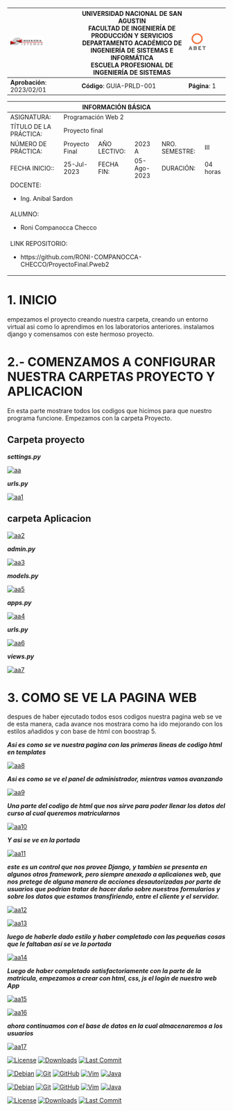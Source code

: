 <div align="center">
<table>
    <theader>
        <tr>
            <td><img src="https://github.com/rescobedoq/pw2/blob/main/epis.png?raw=true" alt="EPIS" style="width:50%; height:auto"/></td>
            <th>
                <span style="font-weight:bold;">UNIVERSIDAD NACIONAL DE SAN AGUSTIN</span><br />
                <span style="font-weight:bold;">FACULTAD DE INGENIERÍA DE PRODUCCIÓN Y SERVICIOS</span><br />
                <span style="font-weight:bold;">DEPARTAMENTO ACADÉMICO DE INGENIERÍA DE SISTEMAS E INFORMÁTICA</span><br />
                <span style="font-weight:bold;">ESCUELA PROFESIONAL DE INGENIERÍA DE SISTEMAS</span>
            </th>
            <td><img src="https://github.com/rescobedoq/pw2/blob/main/abet.png?raw=true" alt="ABET" style="width:50%; height:auto"/></td>
        </tr>
    </theader>
    <tbody>
        <tr><td><span style="font-weight:bold;">Aprobación</span>:  2023/02/01</td><td><span style="font-weight:bold;">Código</span>: GUIA-PRLD-001</td><td><span style="font-weight:bold;">Página</span>: 1</td></tr>
    </tbody>
</table>
</div>

<table>
<theader>
<tr><th colspan="6">INFORMACIÓN BÁSICA</th></tr>
</theader>
<tbody>
<tr><td>ASIGNATURA:</td><td colspan="5">Programación Web 2</td></tr>
<tr><td>TÍTULO DE LA PRÁCTICA:</td><td colspan="5">Proyecto final</td></tr>
<tr>
<td>NÚMERO DE PRÁCTICA:</td><td>Proyecto Final</td><td>AÑO LECTIVO:</td><td>2023 A</td><td>NRO. SEMESTRE:</td><td>III</td>
</tr>
<tr>
<td>FECHA INICIO::</td><td>25-Jul-2023</td><td>FECHA FIN:</td><td>05-Ago-2023</td><td>DURACIÓN:</td><td>04 horas</td>
</tr>
<tr><td colspan="6">DOCENTE:
<ul>
<li>Ing. Anibal Sardon</li>
</ul>
</td>
</<tr>
<tr><td colspan="6">ALUMNO:
<ul>
<li>Roni Companocca Checco</li>
</ul>
</td>
</<tr>
<tr><td colspan="6">LINK REPOSITORIO:
<ul>
<li>https://github.com/RONI-COMPANOCCA-CHECCO/ProyectoFinal.Pweb2</li>
</ul>
</td>
</<tr>
</tdbody>
</table>

# 1. INICIO

empezamos el proyecto creando nuestra carpeta, creando un entorno virtual asi como lo aprendimos en los laboratorios anteriores. instalamos django y comensamos con este hermoso proyecto.

<a href="https://i.ibb.co/vkDnyPt/Whats-App-Image-2023-08-05-at-11-34-48.jpg" alt="Whats-App-Image-2023-08-05-at-11-34-48" border="0"></a>

# 2.- COMENZAMOS A CONFIGURAR NUESTRA CARPETAS PROYECTO Y APLICACION 

En esta parte mostrare todos los codigos que hicimos para que nuestro programa funcione. Empezamos con la carpeta Proyecto.

## Carpeta proyecto

***settings.py***

<a href="https://imgbb.com/"><img src="https://i.ibb.co/MckmStw/aa.jpg" alt="aa" border="0"></a>

***urls.py***

<a href="https://imgbb.com/"><img src="https://i.ibb.co/mHcLMfy/aa1.jpg" alt="aa1" border="0"></a>

## carpeta Aplicacion

<a href="https://imgbb.com/"><img src="https://i.ibb.co/ZKjMDXz/aa2.jpg" alt="aa2" border="0"></a>

***admin.py***

<a href="https://imgbb.com/"><img src="https://i.ibb.co/1RY1P8g/aa3.jpg" alt="aa3" border="0"></a>

***models.py***

<a href="https://imgbb.com/"><img src="https://i.ibb.co/dfqxZBQ/aa5.jpg" alt="aa5" border="0"></a>

***apps.py***

<a href="https://imgbb.com/"><img src="https://i.ibb.co/Y3bVDZk/aa4.jpg" alt="aa4" border="0"></a>

***urls.py***

<a href="https://imgbb.com/"><img src="https://i.ibb.co/8xVGSVX/aa6.jpg" alt="aa6" border="0"></a>

***views.py***

<a href="https://ibb.co/LQ7xMnh"><img src="https://i.ibb.co/pWFfgJr/aa7.jpg" alt="aa7" border="0"></a>

# 3. COMO SE VE LA PAGINA WEB

despues de haber ejecutado todos esos codigos nuestra pagina web se ve de esta manera, cada avance nos mostrara como ha ido mejorando con los estilos añadidos y con base de html con boostrap 5.

***Asi es como se ve nuestra pagina con las primeras lineas de codigo html en templates***

<a href="https://ibb.co/LCftdvC"><img src="https://i.ibb.co/gDCTZ6D/aa8.jpg" alt="aa8" border="0"></a>

***Asi es como se ve el panel de administrador, mientras vamos avanzando***

<a href="https://ibb.co/58Xdqzz"><img src="https://i.ibb.co/T8DZznn/aa9.jpg" alt="aa9" border="0"></a>

***Una parte del codigo de html que nos sirve para poder llenar los datos del curso al cual queremos matricularnos***

<a href="https://ibb.co/VqGRq8J"><img src="https://i.ibb.co/4VLzVxK/aa10.jpg" alt="aa10" border="0"></a>

***Y asi se ve en la portada***

<a href="https://ibb.co/5Wg8KyV"><img src="https://i.ibb.co/Y7Fk0MG/aa11.jpg" alt="aa11" border="0"></a>

***este es un control que nos provee Django, y tambien se presenta en algunos otros framework, pero siempre anexado a aplicaiones web, que nos pretege de alguna manera  de acciones desautorizadas por parte de usuarios que podrian tratar de hacer daño sobre nuestros formularios y sobre los datos que estamos transfiriendo, entre el cliente y el servidor.***

<a href="https://imgbb.com/"><img src="https://i.ibb.co/5r9TbKv/aa12.jpg" alt="aa12" border="0"></a>

<a href="https://ibb.co/XVBGg5j"><img src="https://i.ibb.co/BwDYx6c/aa13.jpg" alt="aa13" border="0"></a>

***luego de haberle dado estilo y haber completado con las pequeñas cosas que le faltaban asi se ve la portada***

<a href="https://ibb.co/T2fG5KX"><img src="https://i.ibb.co/PjLy8Tp/aa14.jpg" alt="aa14" border="0"></a>

***Luego de haber completado satisfactoriamente con la parte de la matricula, empezamos a crear con html, css, js el login de nuestro web App***

<a href="https://imgbb.com/"><img src="https://i.ibb.co/kDJZQpt/aa15.jpg" alt="aa15" border="0"></a>

<a href="https://ibb.co/80zxM71"><img src="https://i.ibb.co/R9h62DR/aa16.jpg" alt="aa16" border="0"></a>

***ahora continuamos con el base de datos en la cual almacenaremos a los usuarios***

<a href="https://ibb.co/1sX832m"><img src="https://i.ibb.co/6vtg2sW/aa17.jpg" alt="aa17" border="0"></a>

[![License][license]][license-file]
[![Downloads][downloads]][releases]
[![Last Commit][last-commit]][releases]

[![Debian][Debian]][debian-site]
[![Git][Git]][git-site]
[![GitHub][GitHub]][github-site]
[![Vim][Vim]][vim-site]
[![Java][Java]][java-site]

[license]: https://img.shields.io/github/license/rescobedoq/pw2?label=rescobedoq
[license-file]: https://github.com/rescobedoq/pw2/blob/main/LICENSE

[downloads]: https://img.shields.io/github/downloads/rescobedoq/pw2/total?label=Downloads
[releases]: https://github.com/rescobedoq/pw2/releases/

[last-commit]: https://img.shields.io/github/last-commit/rescobedoq/pw2?label=Last%20Commit

[Debian]: https://img.shields.io/badge/Debian-D70A53?style=for-the-badge&logo=debian&logoColor=white
[debian-site]: https://www.debian.org/index.es.html

[Git]: https://img.shields.io/badge/git-%23F05033.svg?style=for-the-badge&logo=git&logoColor=white
[git-site]: https://git-scm.com/

[GitHub]: https://img.shields.io/badge/github-%23121011.svg?style=for-the-badge&logo=github&logoColor=white
[github-site]: https://github.com/

[Vim]: https://img.shields.io/badge/VIM-%2311AB00.svg?style=for-the-badge&logo=vim&logoColor=white
[vim-site]: https://www.vim.org/

[Java]: https://img.shields.io/badge/java-%23ED8B00.svg?style=for-the-badge&logo=java&logoColor=white
[java-site]: https://docs.oracle.com/javase/tutorial/

[![Debian][Debian]][debian-site]
[![Git][Git]][git-site]
[![GitHub][GitHub]][github-site]
[![Vim][Vim]][vim-site]
[![Java][Java]][java-site]

[![License][license]][license-file]
[![Downloads][downloads]][releases]
[![Last Commit][last-commit]][releases]
